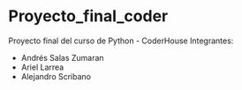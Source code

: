 # Proyecto_final_coder
Proyecto final del curso de Python - CoderHouse
Integrantes:
  - Andrés Salas Zumaran
  - Ariel Larrea
  - Alejandro Scribano
 
 
